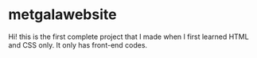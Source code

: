 # metgalawebsite
Hi! this is the first complete project that I made when I first learned HTML and CSS only. It only has front-end codes.
